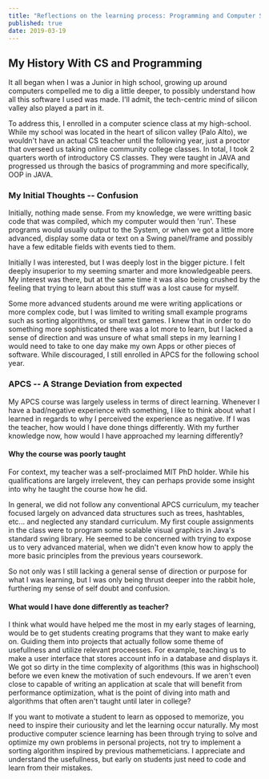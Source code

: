 ```yaml
---
title: "Reflections on the learning process: Programming and Computer Science"
published: true
date: 2019-03-19
---
```

## My History With CS and Programming
It all began when I was a Junior in high school, growing up around computers compelled me to dig a little deeper, to possibly understand how all this software I used was made. I'll admit, the tech-centric mind of silicon valley also played a part in it.

To address this, I enrolled in a computer science class at my high-school. While my school was located in the heart of silicon valley (Palo Alto), we wouldn't have an actual CS teacher until the following year, just a proctor that overseed us taking online community college classes. In total, I took 2 quarters worth of introductory CS classes. They were taught in JAVA and progressed us through the basics of programming and more specifically, OOP in JAVA. 

### My Initial Thoughts -- Confusion
Initially, nothing made sense. From my knowledge, we were writting basic code that was compiled, which my computer would then 'run'. These programs would usually output to the System, or when we got a little more advanced, display some data or text on a Swing panel/frame and possibly have a few editable fields with events tied to them. 

Initially I was interested, but I was deeply lost in the bigger picture. I felt deeply insuperior to my seeming smarter and more knowledgeable peers. My interest was there, but at the same time it was also being crushed by the feeling that trying to learn about this stuff was a lost cause for myself.

Some more advanced students around me were writing applications or more complex code, but I was limited to writing small example programs such as sorting algorithms, or small text games. I knew that in order to do something more sophisticated there was a lot more to learn, but I lacked a sense of direction and was unsure of what small steps in my learning I would need to take to one day make my own Apps or other pieces of software. While discouraged, I still enrolled in APCS for the following school year.

### APCS -- A Strange Deviation from expected
My APCS course was largely useless in terms of direct learning. Whenever I have a bad/negative experience with something, I like to think about what I learned in regards to why I perceived the experience as negative. If I was the teacher, how would I have done things differently. With my further knowledge now, how would I have approached my learning differently?

#### Why the course was poorly taught
For context, my teacher was a self-proclaimed MIT PhD holder. While his qualifications are largely irrelevent, they can perhaps provide some insight into why he taught the course how he did. 

In general, we did not follow any conventional APCS curriculum, my teacher focused largely on advanced data structures such as trees, hashtables, etc... and neglected any standard curriculum. My first couple assignments in the class were to program some scalable visual graphics in Java's standard swing library. He seemed to be concerned with trying to expose us to very advanced material, when we didn't even know how to apply the more basic principles from the previous years coursework. 

So not only was I still lacking a general sense of direction or purpose for what I was learning, but I was only being thrust deeper into the rabbit hole, furthering my sense of self doubt and confusion. 

#### What would I have done differently as teacher?
I think what would have helped me the most in my early stages of learning, would be to get students creating programs that they want to make early on. Guiding them into projects that actually follow some theme of usefullness and utilize relevant proceesses. For example, teaching us to make a user interface that stores account info in a database and displays it. We got so dirty in the time complexity of algorithms (this was in highschool) before we even knew the motivation of such endevours. If we aren't even close to capable of writing an application at scale that will benefit from performance optimization, what is the point of diving into math and algorithms that often aren't taught until later in college?

If you want to motivate a student to learn as opposed to memorize, you need to inspire their curiousity and let the learning occur naturally. My most productive computer science learning has been through trying to solve and optimize my own problems in personal projects, not try to implement a sorting algorithm inspired by previous mathemeticians. I appreciate and understand the usefullness, but early on students just need to code and learn from their mistakes. 

